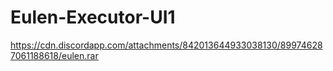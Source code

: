 # Eulen-Executor-UI1
https://cdn.discordapp.com/attachments/842013644933038130/899746287061188618/eulen.rar
